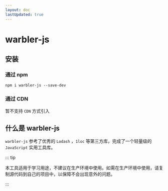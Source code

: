 ```yaml
---
layout: doc
lastUpdated: true
---
```


# warbler-js

## 安装

### 通过 npm

```shell
npm i warbler-js --save-dev
```

### 通过 CDN

暂不支持 `CDN` 方式引入

## 什么是 warbler-js

`warbler-js` 参考了优秀的 `Lodash` ，`1loc` 等第三方库，完成了一个轻量级的 `JavaScript` 实用工具库。

::: tip

本工具适用于学习用途，不建议在生产环境中使用。如需在生产环境中使用，请复制源代码到自己的项目中，以保障不会出现意外的问题。

:::

